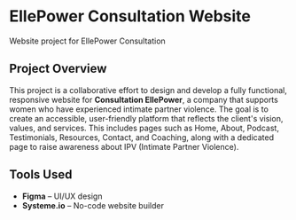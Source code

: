# EllePower Consultation Website
Website project for EllePower Consultation

## Project Overview 
This project is a collaborative effort to design and develop a fully functional, responsive website for **Consultation EllePower**, a company that supports women who have experienced intimate partner violence. The goal is to create an accessible, user-friendly platform that reflects the client's vision, values, and services. This includes pages such as Home, About, Podcast, Testimonials, Resources, Contact, and Coaching, along with a dedicated page to raise awareness about IPV (Intimate Partner Violence).

## Tools Used

- **Figma** – UI/UX design
- **Systeme.io** – No-code website builder
